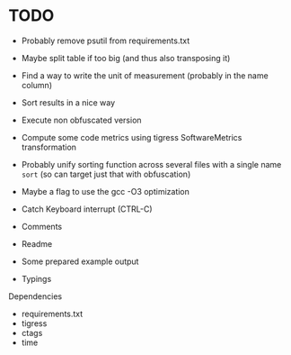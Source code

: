 # TODO

- Probably remove psutil from requirements.txt
- Maybe split table if too big (and thus also transposing it)
- Find a way to write the unit of measurement (probably in the name column)
- Sort results in a nice way
- Execute non obfuscated version
- Compute some code metrics using tigress SoftwareMetrics transformation

- Probably unify sorting function across several files with a single name `sort`
 (so can target just that with obfuscation)

- Maybe a flag to use the gcc -O3 optimization

- Catch Keyboard interrupt (CTRL-C)

- Comments
- Readme
- Some prepared example output
- Typings


Dependencies
- requirements.txt
- tigress
- ctags
- time
